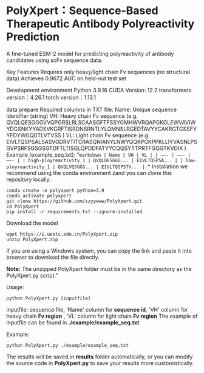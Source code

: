 # PolyXpert：Sequence-Based Therapeutic Antibody Polyreactivity Prediction
A fine-tuned ESM-2 model for predicting polyreactivity of  antibody candidates using scFv sequence data.

Key Features
Requires only heavy/light chain Fv sequences (no structural data)
Achieves 0.9672 AUC on held-out test set

Development environment
Python 3.9.16
CUDA Version: 12.2
transformers version：4.26.1
torch version：1.13.1

data prepare
Required columns in TXT file:
Name: Unique sequence identifier (string)
VH: Heavy chain Fv sequence (e.g. QVQLQESGGGVVQPGRSLRLSCAASGFTFSSYGMHWVRQAPGKGLEWVAVIWYDGSNKYYADSVKGRFTISRDNSRNTLYLQMNSLRGEDTAVYYCAKRGTGSSFYYFDYWGQGTLVTVSS	)
VL: Light chain Fv sequence (e.g. EIVLTQSPSALSASVGDRVTITCRASQNIANYLNWYQQKPGKPPKLLIYVASNLPSGVPSRFSGSGSGTDFTLTISGLQPDDFATYYCQQSYTTPRTFGQGTKVDIK	)
Example (example_seq.txt):
   “`markdown
   | Name | VH | VL |
   | ——- | ——- | ——- |
   | high-ployreactivity_1 | QVQLQESGGG... | EIVLTQSPSA... |
   | low-ployreactivity_1 | QVQLVQSGGG... | EIVLTQSPSTV... |
   “`
Installation
we recommend using the conda environment zand you can clone this repository locally:
```
conda create -n polyxpert python=3.9
conda activate polyxpert
git clone https://github.com/zzyywww/PolyXpert.git 
cd PolyXpert
pip install -r requirements.txt --ignore-installed
```

Download the model
```
wget https://i.uestc.edu.cn/PolyXpert.zip
unzip PolyXpert.zip
```
If you are using a Windows system, you can copy the link and paste it into browser to download the file directly.

**Note:** The unzipped PolyXpert folder must be in the same directory as the PolyXpert.py script."

Usage:

```
python PolyXpert.py [inputfile]
```
inputfile: sequence file, 'Name' column for **sequence id**, 'VH' column for heavy chain **Fv region** ,  'VL' column for light chain **Fv region** 
The example of inputfile can be found in **./example/example_seq.txt**

Example:
```
python PolyXpert.py ./example/example_seq.txt
```
The results will be saved in **results** folder automatically, or you can modify the source code in **PolyXpert.py** to save your results more customistically.
